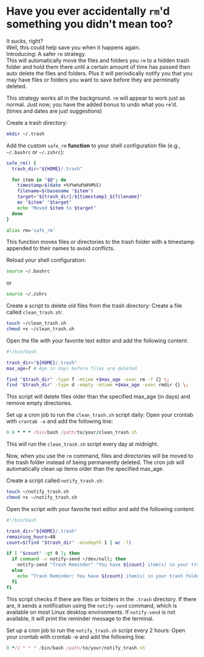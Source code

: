 # Have you ever accidentally `rm`'d something you didn't mean too?
It sucks, right? \
Well, this could help save you when it happens again. \
Introducing: A safer `rm` strategy. \
This will automatically move the files and folders you `rm` to a hidden trash folder and hold them there until a certain amount of time has passed then auto delete the files and folders. Plus it will periodically notify you that you may have files or folders you want to save before they are perminatly deleted.

This strategy works all in the background. `rm` will appear to work just as normal. Just now; you have the added bonus to undo what you `rm`'d. \
(times and dates are just suggestions)

Create a trash directory:

```bash
mkdir ~/.trash
```

Add the custom `safe_rm` **function** to your shell configuration file (e.g., `~/.bashrc` or `~/.zshrc`):

```bash
safe_rm() {
  trash_dir="${HOME}/.trash"

  for item in "$@"; do
    timestamp=$(date +%Y%m%d%H%M%S)
    filename=$(basename "$item")
    target="${trash_dir}/${timestamp}_${filename}"
    mv "$item" "$target"
    echo "Moved $item to $target"
  done
}

alias rm='safe_rm'
```

This function moves files or directories to the trash folder with a timestamp appended to their names to avoid conflicts.

Reload your shell configuration:

```bash
source ~/.bashrc
```

or

```bash
source ~/.zshrc
```

Create a script to delete old files from the trash directory:
Create a file called `clean_trash.sh`:

```bash
touch ~/clean_trash.sh
chmod +x ~/clean_trash.sh
```

Open the file with your favorite text editor and add the following content:

```bash
#!/bin/bash

trash_dir="${HOME}/.trash"
max_age=7 # Age in days before files are deleted

find "$trash_dir" -type f -mtime +$max_age -exec rm -f {} \;
find "$trash_dir" -type d -empty -mtime +$max_age -exec rmdir {} \;
```

This script will delete files older than the specified max_age (in days) and remove empty directories.

Set up a cron job to run the `clean_trash.sh` script daily:
Open your crontab with `crontab -e` and add the following line:

```ruby
0 0 * * * /bin/bash /path/to/your/clean_trash.sh
```

This will run the `clean_trash.sh` script every day at midnight.

Now, when you use the `rm` command, files and directories will be moved to the trash folder instead of being permanently deleted. The cron job will automatically clean up items older than the specified max_age.

Create a script called `notify_trash.sh`:

```bash
touch ~/notify_trash.sh
chmod +x ~/notify_trash.sh
```

Open the script with your favorite text editor and add the following content:

```bash
#!/bin/bash

trash_dir="${HOME}/.trash"
remaining_hours=48
count=$(find "$trash_dir" -mindepth 1 | wc -l)

if [ "$count" -gt 0 ]; then
  if command -v notify-send >/dev/null; then
    notify-send "Trash Reminder" "You have ${count} item(s) in your trash folder. You have ${remaining_hours} hours to restore them before they are permanently deleted."
  else
    echo "Trash Reminder: You have ${count} item(s) in your trash folder. You have ${remaining_hours} hours to restore them before they are permanently deleted."
  fi
fi
```

This script checks if there are files or folders in the `.trash` directory. If there are, it sends a notification using the `notify-send` command, which is available on most Linux desktop environments. If `notify-send` is not available, it will print the reminder message to the terminal.

Set up a cron job to run the `notify_trash.sh` script every 2 hours:
Open your crontab with crontab -e and add the following line:

```ruby
0 */2 * * * /bin/bash /path/to/your/notify_trash.sh
```
